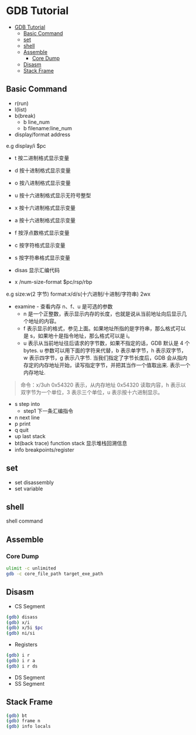 # GDB Tutorial

<!-- TOC -->

- [GDB Tutorial](#gdb-tutorial)
  - [Basic Command](#basic-command)
  - [set](#set)
  - [shell](#shell)
  - [Assemble](#assemble)
    - [Core Dump](#core-dump)
  - [Disasm](#disasm)
  - [Stack Frame](#stack-frame)

<!-- /TOC -->

## Basic Command

- r(run)
- l(list)
- b(break)
  - b line_num
  - b filename:line_num
- display/format address

e.g display/i \$pc

- t 按二进制格式显示变量
- d 按十进制格式显示变量
- o 按八进制格式显示变量
- u 按十六进制格式显示无符号整型
- x 按十六进制格式显示变量
- a 按十六进制格式显示变量
- f 按浮点数格式显示变量
- c 按字符格式显示变量
- s 按字符串格式显示变量

- disas 显示汇编代码

- x /num-size-format \$pc/rsp/rbp

e.g size:w(2 字节) format:x/d/s(十六进制/十进制/字符串)
2wx

- examine - 查看内存
  n、f、u 是可选的参数
  - n 是一个正整数，表示显示内存的长度，也就是说从当前地址向后显示几个地址的内容。
  - f 表示显示的格式，参见上面。如果地址所指的是字符串，那么格式可以是 s，如果地十是指令地址，那么格式可以是 i。
  - u 表示从当前地址往后请求的字节数，如果不指定的话，GDB 默认是 4 个 bytes.
    u 参数可以用下面的字符来代替，b 表示单字节，h 表示双字节，w 表示四字节，g 表示八字节.
    当我们指定了字节长度后，GDB 会从指内存定的内存地址开始，读写指定字节，并把其当作一个值取出来.
    表示一个内存地址.

> 命令：x/3uh 0x54320 表示，从内存地址 0x54320 读取内容，h 表示以双字节为一个单位，3 表示三个单位，u 表示按十六进制显示。

- s step into
  - step1 下一条汇编指令
- n next line
- p print
- q quit
- up last stack
- bt(back trace) function stack 显示堆栈回溯信息
- info breakpoints/register

## set

- set disassembly
- set variable

## shell

shell command

## Assemble

### Core Dump

```bash
ulimit -c unlimited
gdb -c core_file_path target_exe_path
```

## Disasm

- CS Segment

```bash
(gdb) disass
(gdb) x/i
(gdb) x/5i $pc
(gdb) ni/si
```

- Registers

```bash
(gdb) i r
(gdb) i r a
(gdb) i r ds
```

- DS Segment
- SS Segment

## Stack Frame

```bash
(gdb) bt
(gdb) frame n
(gdb) info locals
```
